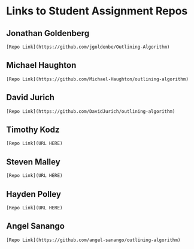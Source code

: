 # Links to Student Assignment Repos

## Jonathan Goldenberg
`[Repo Link](https://github.com/jgoldenbe/Outlining-Algorithm)`

## Michael Haughton
`[Repo Link](https://github.com/Michael-Haughton/outlining-algorithm)`

## David Jurich
`[Repo Link](https://github.com/DavidJurich/outlining-algorithm)`

## Timothy Kodz
`[Repo Link](URL HERE)`

## Steven Malley
`[Repo Link](URL HERE)`

## Hayden Polley
`[Repo Link](URL HERE)`

## Angel Sanango
`[Repo Link](https://github.com/angel-sanango/outlining-algorithm)`
